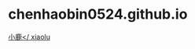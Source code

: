 # chenhaobin0524.github.io
<a href=https://github.com/chenhaobin0524/chenhaobin0524.github.io/blob/master/day09%E5%B0%8F%E9%B9%BF/html/%E5%B0%8F%E9%B9%BF.html>小鹿</
<a href=https://chenhaobin0524.github.io/day09小鹿/html/小鹿.html>xiaolu</a>
